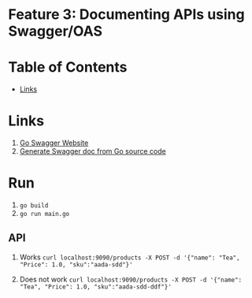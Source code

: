 
# Feature 3: Documenting APIs using Swagger/OAS

# Table of Contents

- [Links](#links)



# Links
1. [Go Swagger Website](https://goswagger.io/)
2. [Generate Swagger doc from Go source code](https://medium.com/@pedram.esmaeeli/generate-swagger-specification-from-go-source-code-648615f7b9d9)


# Run

1. `go build`
2. `go run main.go`


## API 

1. Works `curl localhost:9090/products -X POST -d '{"name": "Tea", "Price": 1.0, "sku":"aada-sdd"}'`

2. Does not work `curl localhost:9090/products -X POST -d '{"name": "Tea", "Price": 1.0, "sku":"aada-sdd-ddf"}'`



